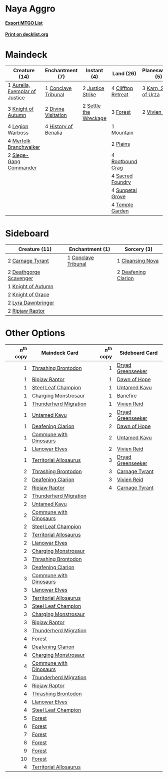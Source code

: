 # Naya Aggro

#### [Export MTGO List](../collection/Naya%20Aggro/Naya%20Aggro.txt)
#### [Print on decklist.org](http://decklist.org/?deckmain=1%09Aurelia,%20Exemplar%20of%20Justice%0A4%09Clifftop%20Retreat%0A1%09Conclave%20Tribunal%0A2%09Divine%20Visitation%0A3%09Forest%0A4%09History%20of%20Benalia%0A2%09Justice%20Strike%0A3%09Karn,%20Scion%20of%20Urza%0A3%09Knight%20of%20Autumn%0A2%09Lava%20Coil%0A4%09Legion%20Warboss%0A4%09Merfolk%20Branchwalker%0A1%09Mountain%0A2%09Plains%0A2%09Response%20/%20Resurgence%0A4%09Rootbound%20Crag%0A4%09Sacred%20Foundry%0A2%09Settle%20the%20Wreckage%0A2%09Siege-Gang%20Commander%0A4%09Sunpetal%20Grove%0A4%09Temple%20Garden%0A2%09Vivien%20Reid&deckside=2%09Carnage%20Tyrant%0A1%09Cleansing%20Nova%0A1%09Conclave%20Tribunal%0A2%09Deafening%20Clarion%0A2%09Deathgorge%20Scavenger%0A1%09Knight%20of%20Autumn%0A2%09Knight%20of%20Grace%0A2%09Lyra%20Dawnbringer%0A2%09Ripjaw%20Raptor)
# Maindeck

|                                              Creature (14)                                              |                                        Enchantment (7)                                        |                                          Instant (4)                                           |                                          Land (26)                                          |                                        Planeswalker (5)                                        |                                     Sorcery (2)                                      |      Unknown (2)      |
|---------------------------------------------------------------------------------------------------------|-----------------------------------------------------------------------------------------------|------------------------------------------------------------------------------------------------|---------------------------------------------------------------------------------------------|------------------------------------------------------------------------------------------------|--------------------------------------------------------------------------------------|-----------------------|
|1 [Aurelia, Exemplar of Justice](http://gatherer.wizards.com/Pages/Card/Details.aspx?multiverseid=452903)|1 [Conclave Tribunal](http://gatherer.wizards.com/Pages/Card/Details.aspx?multiverseid=452756) |2 [Justice Strike](http://gatherer.wizards.com/Pages/Card/Details.aspx?multiverseid=452932)     |4 [Clifftop Retreat](http://gatherer.wizards.com/Pages/Card/Details.aspx?multiverseid=241980)|3 [Karn, Scion of Urza](http://gatherer.wizards.com/Pages/Card/Details.aspx?multiverseid=442889)|2 [Lava Coil](http://gatherer.wizards.com/Pages/Card/Details.aspx?multiverseid=452858)|2 Response / Resurgence|
|3 [Knight of Autumn](http://gatherer.wizards.com/Pages/Card/Details.aspx?multiverseid=452933)            |2 [Divine Visitation](http://gatherer.wizards.com/Pages/Card/Details.aspx?multiverseid=452760) |2 [Settle the Wreckage](http://gatherer.wizards.com/Pages/Card/Details.aspx?multiverseid=435186)|3 [Forest](http://gatherer.wizards.com/Pages/Card/Details.aspx?multiverseid=439605)          |2 [Vivien Reid](http://gatherer.wizards.com/Pages/Card/Details.aspx?multiverseid=447344)        |                                                                                      |                       |
|4 [Legion Warboss](http://gatherer.wizards.com/Pages/Card/Details.aspx?multiverseid=452859)              |4 [History of Benalia](http://gatherer.wizards.com/Pages/Card/Details.aspx?multiverseid=442909)|                                                                                                |1 [Mountain](http://gatherer.wizards.com/Pages/Card/Details.aspx?multiverseid=439604)        |                                                                                                |                                                                                      |                       |
|4 [Merfolk Branchwalker](http://gatherer.wizards.com/Pages/Card/Details.aspx?multiverseid=435353)        |                                                                                               |                                                                                                |2 [Plains](http://gatherer.wizards.com/Pages/Card/Details.aspx?multiverseid=439601)          |                                                                                                |                                                                                      |                       |
|2 [Siege-Gang Commander](http://gatherer.wizards.com/Pages/Card/Details.aspx?multiverseid=413689)        |                                                                                               |                                                                                                |4 [Rootbound Crag](http://gatherer.wizards.com/Pages/Card/Details.aspx?multiverseid=208042)  |                                                                                                |                                                                                      |                       |
|                                                                                                         |                                                                                               |                                                                                                |4 [Sacred Foundry](http://gatherer.wizards.com/Pages/Card/Details.aspx?multiverseid=405106)  |                                                                                                |                                                                                      |                       |
|                                                                                                         |                                                                                               |                                                                                                |4 [Sunpetal Grove](http://gatherer.wizards.com/Pages/Card/Details.aspx?multiverseid=420946)  |                                                                                                |                                                                                      |                       |
|                                                                                                         |                                                                                               |                                                                                                |4 [Temple Garden](http://gatherer.wizards.com/Pages/Card/Details.aspx?multiverseid=405112)   |                                                                                                |                                                                                      |                       |


# Sideboard

|                                          Creature (11)                                          |                                       Enchantment (1)                                        |                                         Sorcery (3)                                          |
|-------------------------------------------------------------------------------------------------|----------------------------------------------------------------------------------------------|----------------------------------------------------------------------------------------------|
|2 [Carnage Tyrant](http://gatherer.wizards.com/Pages/Card/Details.aspx?multiverseid=435334)      |1 [Conclave Tribunal](http://gatherer.wizards.com/Pages/Card/Details.aspx?multiverseid=452756)|1 [Cleansing Nova](http://gatherer.wizards.com/Pages/Card/Details.aspx?multiverseid=447145)   |
|2 [Deathgorge Scavenger](http://gatherer.wizards.com/Pages/Card/Details.aspx?multiverseid=435339)|                                                                                              |2 [Deafening Clarion](http://gatherer.wizards.com/Pages/Card/Details.aspx?multiverseid=452915)|
|1 [Knight of Autumn](http://gatherer.wizards.com/Pages/Card/Details.aspx?multiverseid=452933)    |                                                                                              |                                                                                              |
|2 [Knight of Grace](http://gatherer.wizards.com/Pages/Card/Details.aspx?multiverseid=442911)     |                                                                                              |                                                                                              |
|2 [Lyra Dawnbringer](http://gatherer.wizards.com/Pages/Card/Details.aspx?multiverseid=442914)    |                                                                                              |                                                                                              |
|2 [Ripjaw Raptor](http://gatherer.wizards.com/Pages/Card/Details.aspx?multiverseid=435359)       |                                                                                              |                                                                                              |


# Other Options

|*n*<sup>th</sup> copy|                                          Maindeck Card                                          |*n*<sup>th</sup> copy|                                       Sideboard Card                                       |
|--------------------:|-------------------------------------------------------------------------------------------------|--------------------:|--------------------------------------------------------------------------------------------|
|                    1|[Thrashing Brontodon](http://gatherer.wizards.com/Pages/Card/Details.aspx?multiverseid=439805)   |                    1|[Dryad Greenseeker](http://gatherer.wizards.com/Pages/Card/Details.aspx?multiverseid=447314)|
|                    1|[Ripjaw Raptor](http://gatherer.wizards.com/Pages/Card/Details.aspx?multiverseid=435359)         |                    1|[Dawn of Hope](http://gatherer.wizards.com/Pages/Card/Details.aspx?multiverseid=452758)     |
|                    1|[Steel Leaf Champion](http://gatherer.wizards.com/Pages/Card/Details.aspx?multiverseid=443070)   |                    1|[Untamed Kavu](http://gatherer.wizards.com/Pages/Card/Details.aspx?multiverseid=443074)     |
|                    1|[Charging Monstrosaur](http://gatherer.wizards.com/Pages/Card/Details.aspx?multiverseid=435292)  |                    1|[Banefire](http://gatherer.wizards.com/Pages/Card/Details.aspx?multiverseid=397676)         |
|                    1|[Thunderherd Migration](http://gatherer.wizards.com/Pages/Card/Details.aspx?multiverseid=439806) |                    1|[Vivien Reid](http://gatherer.wizards.com/Pages/Card/Details.aspx?multiverseid=447344)      |
|                    1|[Untamed Kavu](http://gatherer.wizards.com/Pages/Card/Details.aspx?multiverseid=443074)          |                    2|[Dryad Greenseeker](http://gatherer.wizards.com/Pages/Card/Details.aspx?multiverseid=447314)|
|                    1|[Deafening Clarion](http://gatherer.wizards.com/Pages/Card/Details.aspx?multiverseid=452915)     |                    2|[Dawn of Hope](http://gatherer.wizards.com/Pages/Card/Details.aspx?multiverseid=452758)     |
|                    1|[Commune with Dinosaurs](http://gatherer.wizards.com/Pages/Card/Details.aspx?multiverseid=435336)|                    2|[Untamed Kavu](http://gatherer.wizards.com/Pages/Card/Details.aspx?multiverseid=443074)     |
|                    1|[Llanowar Elves](http://gatherer.wizards.com/Pages/Card/Details.aspx?multiverseid=413717)        |                    2|[Vivien Reid](http://gatherer.wizards.com/Pages/Card/Details.aspx?multiverseid=447344)      |
|                    1|[Territorial Allosaurus](http://gatherer.wizards.com/Pages/Card/Details.aspx?multiverseid=443072)|                    3|[Dryad Greenseeker](http://gatherer.wizards.com/Pages/Card/Details.aspx?multiverseid=447314)|
|                    2|[Thrashing Brontodon](http://gatherer.wizards.com/Pages/Card/Details.aspx?multiverseid=439805)   |                    3|[Carnage Tyrant](http://gatherer.wizards.com/Pages/Card/Details.aspx?multiverseid=435334)   |
|                    2|[Deafening Clarion](http://gatherer.wizards.com/Pages/Card/Details.aspx?multiverseid=452915)     |                    3|[Vivien Reid](http://gatherer.wizards.com/Pages/Card/Details.aspx?multiverseid=447344)      |
|                    2|[Ripjaw Raptor](http://gatherer.wizards.com/Pages/Card/Details.aspx?multiverseid=435359)         |                    4|[Carnage Tyrant](http://gatherer.wizards.com/Pages/Card/Details.aspx?multiverseid=435334)   |
|                    2|[Thunderherd Migration](http://gatherer.wizards.com/Pages/Card/Details.aspx?multiverseid=439806) |                     |                                                                                            |
|                    2|[Untamed Kavu](http://gatherer.wizards.com/Pages/Card/Details.aspx?multiverseid=443074)          |                     |                                                                                            |
|                    2|[Commune with Dinosaurs](http://gatherer.wizards.com/Pages/Card/Details.aspx?multiverseid=435336)|                     |                                                                                            |
|                    2|[Steel Leaf Champion](http://gatherer.wizards.com/Pages/Card/Details.aspx?multiverseid=443070)   |                     |                                                                                            |
|                    2|[Territorial Allosaurus](http://gatherer.wizards.com/Pages/Card/Details.aspx?multiverseid=443072)|                     |                                                                                            |
|                    2|[Llanowar Elves](http://gatherer.wizards.com/Pages/Card/Details.aspx?multiverseid=413717)        |                     |                                                                                            |
|                    2|[Charging Monstrosaur](http://gatherer.wizards.com/Pages/Card/Details.aspx?multiverseid=435292)  |                     |                                                                                            |
|                    3|[Thrashing Brontodon](http://gatherer.wizards.com/Pages/Card/Details.aspx?multiverseid=439805)   |                     |                                                                                            |
|                    3|[Deafening Clarion](http://gatherer.wizards.com/Pages/Card/Details.aspx?multiverseid=452915)     |                     |                                                                                            |
|                    3|[Commune with Dinosaurs](http://gatherer.wizards.com/Pages/Card/Details.aspx?multiverseid=435336)|                     |                                                                                            |
|                    3|[Llanowar Elves](http://gatherer.wizards.com/Pages/Card/Details.aspx?multiverseid=413717)        |                     |                                                                                            |
|                    3|[Territorial Allosaurus](http://gatherer.wizards.com/Pages/Card/Details.aspx?multiverseid=443072)|                     |                                                                                            |
|                    3|[Steel Leaf Champion](http://gatherer.wizards.com/Pages/Card/Details.aspx?multiverseid=443070)   |                     |                                                                                            |
|                    3|[Charging Monstrosaur](http://gatherer.wizards.com/Pages/Card/Details.aspx?multiverseid=435292)  |                     |                                                                                            |
|                    3|[Ripjaw Raptor](http://gatherer.wizards.com/Pages/Card/Details.aspx?multiverseid=435359)         |                     |                                                                                            |
|                    3|[Thunderherd Migration](http://gatherer.wizards.com/Pages/Card/Details.aspx?multiverseid=439806) |                     |                                                                                            |
|                    4|[Forest](http://gatherer.wizards.com/Pages/Card/Details.aspx?multiverseid=439605)                |                     |                                                                                            |
|                    4|[Deafening Clarion](http://gatherer.wizards.com/Pages/Card/Details.aspx?multiverseid=452915)     |                     |                                                                                            |
|                    4|[Charging Monstrosaur](http://gatherer.wizards.com/Pages/Card/Details.aspx?multiverseid=435292)  |                     |                                                                                            |
|                    4|[Commune with Dinosaurs](http://gatherer.wizards.com/Pages/Card/Details.aspx?multiverseid=435336)|                     |                                                                                            |
|                    4|[Thunderherd Migration](http://gatherer.wizards.com/Pages/Card/Details.aspx?multiverseid=439806) |                     |                                                                                            |
|                    4|[Ripjaw Raptor](http://gatherer.wizards.com/Pages/Card/Details.aspx?multiverseid=435359)         |                     |                                                                                            |
|                    4|[Thrashing Brontodon](http://gatherer.wizards.com/Pages/Card/Details.aspx?multiverseid=439805)   |                     |                                                                                            |
|                    4|[Llanowar Elves](http://gatherer.wizards.com/Pages/Card/Details.aspx?multiverseid=413717)        |                     |                                                                                            |
|                    4|[Steel Leaf Champion](http://gatherer.wizards.com/Pages/Card/Details.aspx?multiverseid=443070)   |                     |                                                                                            |
|                    5|[Forest](http://gatherer.wizards.com/Pages/Card/Details.aspx?multiverseid=439605)                |                     |                                                                                            |
|                    6|[Forest](http://gatherer.wizards.com/Pages/Card/Details.aspx?multiverseid=439605)                |                     |                                                                                            |
|                    7|[Forest](http://gatherer.wizards.com/Pages/Card/Details.aspx?multiverseid=439605)                |                     |                                                                                            |
|                    8|[Forest](http://gatherer.wizards.com/Pages/Card/Details.aspx?multiverseid=439605)                |                     |                                                                                            |
|                    9|[Forest](http://gatherer.wizards.com/Pages/Card/Details.aspx?multiverseid=439605)                |                     |                                                                                            |
|                   10|[Forest](http://gatherer.wizards.com/Pages/Card/Details.aspx?multiverseid=439605)                |                     |                                                                                            |
|                    4|[Territorial Allosaurus](http://gatherer.wizards.com/Pages/Card/Details.aspx?multiverseid=443072)|                     |                                                                                            |

